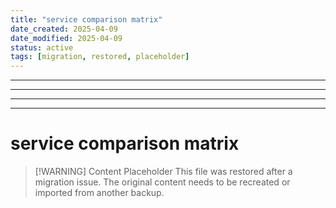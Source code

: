 ```yaml
---
title: "service comparison matrix"
date_created: 2025-04-09
date_modified: 2025-04-09
status: active
tags: [migration, restored, placeholder]
---
```


---

---

---

---

# service comparison matrix

> [\!WARNING] Content Placeholder
> This file was restored after a migration issue. The original content needs to be recreated or imported from another backup.

